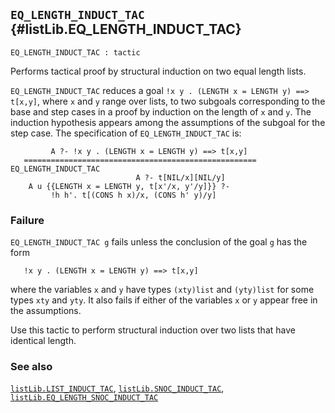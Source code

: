 ## `EQ_LENGTH_INDUCT_TAC` {#listLib.EQ_LENGTH_INDUCT_TAC}


```
EQ_LENGTH_INDUCT_TAC : tactic
```



Performs tactical proof by structural induction on two equal length lists.


`EQ_LENGTH_INDUCT_TAC` reduces a goal
 `!x y . (LENGTH x = LENGTH y) ==> t[x,y]`,
 where `x` and `y` range over lists, to two
subgoals corresponding to the base and step cases in a proof by
induction on the length of `x` and `y`. The induction hypothesis appears among
the assumptions of the
subgoal for the step case.  The specification of `EQ_LENGTH_INDUCT_TAC` is:
    
             A ?- !x y . (LENGTH x = LENGTH y) ==> t[x,y]
       ====================================================  EQ_LENGTH_INDUCT_TAC
                                A ?- t[NIL/x][NIL/y]
        A u {{LENGTH x = LENGTH y, t[x'/x, y'/y]}} ?-
             !h h'. t[(CONS h x)/x, (CONS h' y)/y]
    

### Failure

`EQ_LENGTH_INDUCT_TAC g` fails unless the conclusion of the goal `g` has the
 form
    
       !x y . (LENGTH x = LENGTH y) ==> t[x,y]
    
where the variables `x` and `y`
 have types `(xty)list` and `(yty)list` for some types `xty` and `yty`.
 It also fails if either of the variables `x` or `y` appear free in the
 assumptions.


Use this tactic to perform structural induction over two lists that have
identical length.

### See also

[`listLib.LIST_INDUCT_TAC`](#listLib.LIST_INDUCT_TAC), [`listLib.SNOC_INDUCT_TAC`](#listLib.SNOC_INDUCT_TAC), [`listLib.EQ_LENGTH_SNOC_INDUCT_TAC`](#listLib.EQ_LENGTH_SNOC_INDUCT_TAC)

